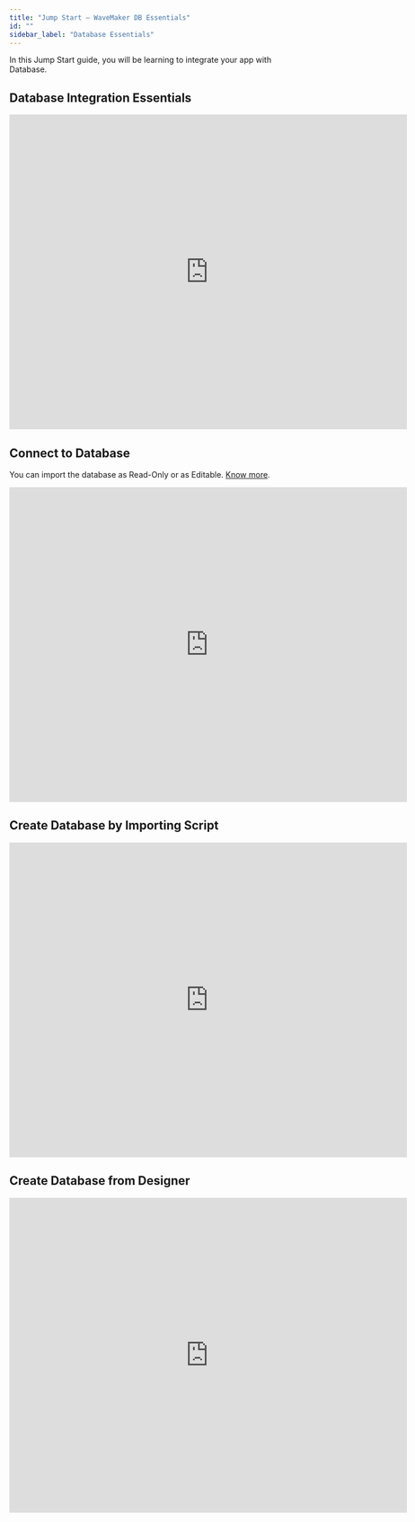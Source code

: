 ```yaml
---
title: "Jump Start – WaveMaker DB Essentials"
id: ""
sidebar_label: "Database Essentials"
---
```


In this Jump Start guide, you will be learning to integrate your app with Database.

## Database Integration Essentials

<iframe width="708" height="560" src="https://docs.google.com/presentation/d/e/2PACX-1vQEu_5htFSNeh8gmqnt8QznLrnRaC-CUG2Zgpou9XTKIinQdGT5IcgU6aXJvhx9XfqfI3asEoqrMGAW/embed?start=false&amp;loop=false&amp;delayms=3000" frameborder="0" allowfullscreen="allowfullscreen" mozallowfullscreen="mozallowfullscreen" webkitallowfullscreen="webkitallowfullscreen"></iframe>

## Connect to Database

You can import the database as Read-Only or as Editable. [Know more](/learn/app-development/services/database-services/database-schema-import-modes/).

<iframe width="708" height="560" src="https://docs.google.com/presentation/d/e/2PACX-1vRCZXrfHQzWLfO66kMDbcINgjPZLviBm9uJiyxgKtrjS61kDpkFkMAQK1SVAwqdtiFNftnlSOWPzLlD/embed?start=false&amp;loop=false&amp;delayms=3000" frameborder="0" allowfullscreen="allowfullscreen" mozallowfullscreen="mozallowfullscreen" webkitallowfullscreen="webkitallowfullscreen"></iframe>

## Create Database by Importing Script

<iframe width="708" height="560" src="https://docs.google.com/presentation/d/e/2PACX-1vQJ-j5KYsWAxuD85HpfOdasnlShiyqs343HegTMBaF7FHvL4H7bTVaEKV7HmXeMprrNix0vcO9l2LPF/embed?start=false&amp;loop=false&amp;delayms=3000" frameborder="0" allowfullscreen="allowfullscreen" mozallowfullscreen="mozallowfullscreen" webkitallowfullscreen="webkitallowfullscreen"></iframe>

## Create Database from Designer

<iframe width="708" height="560" src="https://docs.google.com/presentation/d/e/2PACX-1vSj6saQsgOFLy7j-x600qT1H_joBoYw3WbSIfzEDSclOBtFDMTIYcbN0O11po87XkE9CETh23JcOyAK/embed?start=false&amp;loop=false&amp;delayms=3000" frameborder="0" allowfullscreen="allowfullscreen" mozallowfullscreen="mozallowfullscreen" webkitallowfullscreen="webkitallowfullscreen"></iframe>


